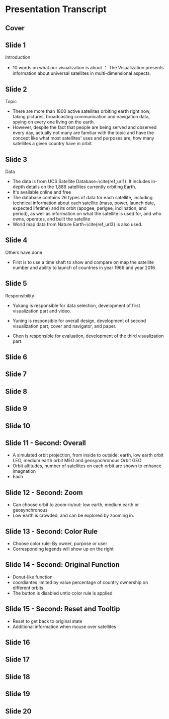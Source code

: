 # Presentation Transcript

## Cover

## Slide 1
Introduction
- 10 words on what our visualization is about ： The Visualization presents information about universal satellites in multi-dimensional aspects.
## Slide 2
Topic
- There are more than 1800 active satellites orbiting earth right now, taking pictures, broadcasting communication and navigation data, spying on every one living on the earth.  
- However, despite the fact that people are being served and observed every day, actually not many are familiar with the topic and have the concept like what most satellites' uses and purposes are, how many satellites a given country have in orbit.
## Slide 3
Data
- The data is from UCS Satellite Database~\cite{ref_url1}.  It includes in-depth details on the 1,886 satellites currently orbiting Earth. 
- It's available online and free
- The database contains 26 types of data for each satellite, including technical information about each satellite (mass, power, launch date, expected lifetime) and its orbit (apogee, perigee, inclination, and period), as well as information on what the satellite is used for, and who owns, operates, and built the satellite
- World map data from Nature Earth~\cite{ref_url3} is also used.

## Slide 4
Others have done
- First is to use a time shaft to show and compare  on map the satellite number and ability to launch of countries in year 1966 and year 2016

## Slide 5
Responsibility
- Yukang is responsible for data selection, development of first visualization part and video.

- Yuning is responsible for overall design, development of second visualization part, cover and navigator, and paper.

- Chen is responsible for evaluation, development of the third visualization part.



## Slide 6

## Slide 7

## Slide 8

## Slide 9

## Slide 10




## Slide 11 - Second: Overall
- A simulated orbit projection, from inside to outside: earth, low earth orbit LEO, medium earth orbit MEO and geosynchronous Orbit GEO
- Orbit altitudes, number of satellites on each orbit are shown to enhance imagnation
- Each 


## Slide 12 - Second: Zoom
- Can choose orbit to zoom-in/out: low earth, medium earth or geosynchronous
- Low earth is crowded, and can be explored by zooming in.

## Slide 13 - Second: Color Rule
- Choose color rule: By owner, purpose or user
- Corresponding legends will show up on the right

## Slide 14 - Second: Original Function
- Donut-like function
- coordiantes limited by value percentage of country ownership on different orbits
- The button is disabled untio color rule is applied

## Slide 15 - Second: Reset and Tooltip
- Reset to get back to original state
- Additional information when mouse over satellites


## Slide 16

## Slide 17

## Slide 18

## Slide 19

## Slide 20
